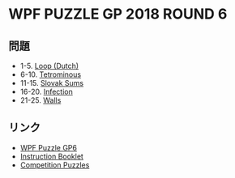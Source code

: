 # WPF PUZZLE GP 2018 ROUND 6

## 問題
- 1-5. [Loop (Dutch)](../puzzle/loop-dutch.md)
- 6-10. [Tetrominous](../puzzle/tetrominous.md)
- 11-15. [Slovak Sums](../puzzle/slovaksums.md)
- 16-20. [Infection](../puzzle/infection.md)
- 21-25. [Walls](../puzzle/walls.md)

## リンク
- [WPF Puzzle GP6](https://gp.worldpuzzle.org/content/wpf-puzzle-gp6-2)
- [Instruction Booklet](https://gp.worldpuzzle.org/content/instruction-booklet-76)
- [Competition Puzzles](https://gp.worldpuzzle.org/content/competition-puzzles-41)
